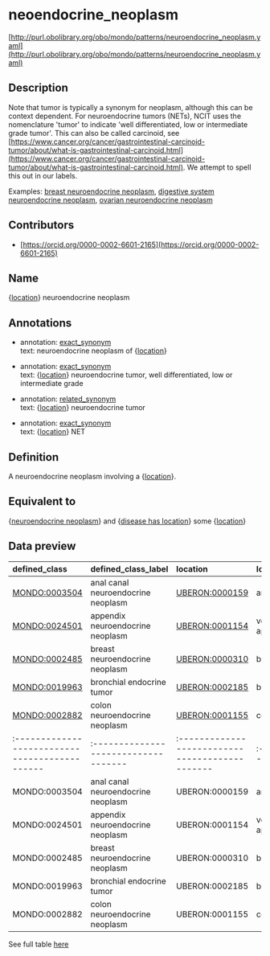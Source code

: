 # neoendocrine_neoplasm 

[http://purl.obolibrary.org/obo/mondo/patterns/neuroendocrine_neoplasm.yaml](http://purl.obolibrary.org/obo/mondo/patterns/neuroendocrine_neoplasm.yaml)
## Description 



Note that tumor is typically a synonym for neoplasm, although this can be context dependent. For neuroendocrine tumors (NETs), NCIT uses the nomenclature 'tumor' to indicate 'well differentiated, low or intermediate grade tumor'. This can also be called carcinoid, see [https://www.cancer.org/cancer/gastrointestinal-carcinoid-tumor/about/what-is-gastrointestinal-carcinoid.html](https://www.cancer.org/cancer/gastrointestinal-carcinoid-tumor/about/what-is-gastrointestinal-carcinoid.html). We attempt to spell this out in our labels.

Examples: [breast neuroendocrine neoplasm](http://purl.obolibrary.org/obo/MONDO_0002485), [digestive system neuroendocrine neoplasm](http://purl.obolibrary.org/obo/MONDO_0024503), [ovarian neuroendocrine neoplasm](http://purl.obolibrary.org/obo/MONDO_0002481)
## Contributors 
* [https://orcid.org/0000-0002-6601-2165](https://orcid.org/0000-0002-6601-2165) 
## Name 

{[location](http://www.w3.org/2002/07/owl#Thing)} neuroendocrine neoplasm

## Annotations 

* annotation: [exact_synonym](http://www.geneontology.org/formats/oboInOwl#hasExactSynonym)  
text: neuroendocrine neoplasm of {[location](http://www.w3.org/2002/07/owl#Thing)}

* annotation: [exact_synonym](http://www.geneontology.org/formats/oboInOwl#hasExactSynonym)  
text: {[location](http://www.w3.org/2002/07/owl#Thing)} neuroendocrine tumor, well differentiated, low or intermediate grade

* annotation: [related_synonym](http://www.geneontology.org/formats/oboInOwl#hasRelatedSynonym)  
text: {[location](http://www.w3.org/2002/07/owl#Thing)} neuroendocrine tumor

* annotation: [exact_synonym](http://www.geneontology.org/formats/oboInOwl#hasExactSynonym)  
text: {[location](http://www.w3.org/2002/07/owl#Thing)} NET

## Definition 

A neuroendocrine neoplasm involving a {[location](http://www.w3.org/2002/07/owl#Thing)}.

## Equivalent to 

{[neuroendocrine neoplasm](http://purl.obolibrary.org/obo/MONDO_0019496)} and {[disease has location](http://purl.obolibrary.org/obo/RO_0004026)} some {[location](http://www.w3.org/2002/07/owl#Thing)}

## Data preview 
| defined_class                                | defined_class_label                | location                                      | location_label     |
|:---------------------------------------------|:-----------------------------------|:----------------------------------------------|:-------------------|
| [MONDO:0003504](http://purl.obolibrary.org/obo/MONDO_0003504) | anal canal neuroendocrine neoplasm | [UBERON:0000159](http://purl.obolibrary.org/obo/UBERON_0000159) | anal canal         |
| [MONDO:0024501](http://purl.obolibrary.org/obo/MONDO_0024501) | appendix neuroendocrine neoplasm   | [UBERON:0001154](http://purl.obolibrary.org/obo/UBERON_0001154) | vermiform appendix |
| [MONDO:0002485](http://purl.obolibrary.org/obo/MONDO_0002485) | breast neuroendocrine neoplasm     | [UBERON:0000310](http://purl.obolibrary.org/obo/UBERON_0000310) | breast             |
| [MONDO:0019963](http://purl.obolibrary.org/obo/MONDO_0019963) | bronchial endocrine tumor          | [UBERON:0002185](http://purl.obolibrary.org/obo/UBERON_0002185) | bronchus           |
| [MONDO:0002882](http://purl.obolibrary.org/obo/MONDO_0002882) | colon neuroendocrine neoplasm      | [UBERON:0001155](http://purl.obolibrary.org/obo/UBERON_0001155) | colon              || defined:class                                | defined:class:label                | location                                      | location:label     |
|:---------------------------------------------|:-----------------------------------|:----------------------------------------------|:-------------------|
| MONDO:0003504 | anal canal neuroendocrine neoplasm | UBERON:0000159 | anal canal         |
| MONDO:0024501 | appendix neuroendocrine neoplasm   | UBERON:0001154 | vermiform appendix |
| MONDO:0002485 | breast neuroendocrine neoplasm     | UBERON:0000310 | breast             |
| MONDO:0019963 | bronchial endocrine tumor          | UBERON:0002185 | bronchus           |
| MONDO:0002882 | colon neuroendocrine neoplasm      | UBERON:0001155 | colon              |

See full table [here](https://github.com/monarch-initiative/mondo/blob/master/src/patterns/data/matches/neuroendocrine_neoplasm.tsv) 
